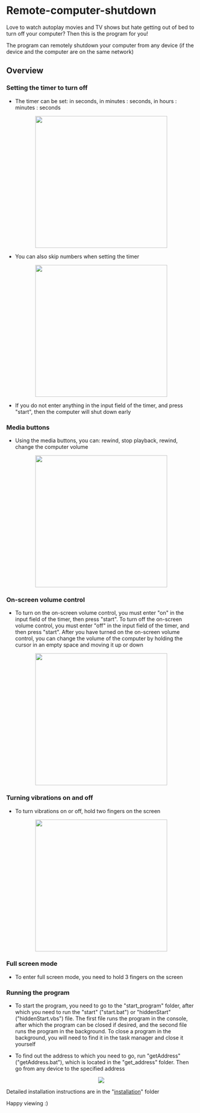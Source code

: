 # Remote-computer-shutdown

Love to watch autoplay movies and TV shows but hate getting out of bed to turn off your computer? Then this is the program for you!

The program can remotely shutdown your computer from any device (if the device and the computer are on the same network)

## Overview

### Setting the timer to turn off

- The timer can be set: in seconds, in minutes : seconds, in hours : minutes : seconds

<p align="center">
<img src="src\form\img\readme\set-timer.gif" width="350" />
</p>

- You can also skip numbers when setting the timer

<p align="center">
<img src="src\form\img\readme\set-timer-with-skip.gif" width="350" />
</p>

- If you do not enter anything in the input field of the timer, and press "start", then the computer will shut down early

### Media buttons

- Using the media buttons, you can: rewind, stop playback, rewind, change the computer volume

<p align="center">
<img src="src\form\img\readme\media.gif" width="350" />
</p>

### On-screen volume control

- To turn on the on-screen volume control, you must enter "on" in the input field of the timer, then press "start". To turn off the on-screen volume control, you must enter "off" in the input field of the timer, and then press "start".
  After you have turned on the on-screen volume control, you can change the volume of the computer by holding the cursor in an empty space and moving it up or down

<p align="center">
<img src="src\form\img\readme\display-volume.gif" width="350" />
</p>

### Turning vibrations on and off

- To turn vibrations on or off, hold two fingers on the screen

<p align="center">
<img src="src\form\img\readme\set-vibration.gif" width="350" />
</p>

### Full screen mode

- To enter full screen mode, you need to hold 3 fingers on the screen

### Running the program

- To start the program, you need to go to the "start_program" folder, after which you need to run the "start" ("start.bat") or "hiddenStart" ("hiddenStart.vbs") file. The first file runs the program in the console, after which the program can be closed if desired, and the second file runs the program in the background. To close a program in the background, you will need to find it in the task manager and close it yourself

- To find out the address to which you need to go, run "getAddress" ("getAddress.bat"), which is located in the "get_address" folder. Then go from any device to the specified address

<p align="center">
<img src="src\form\img\readme\get-address.png" />
</p>

Detailed installation instructions are in the "<a href="installation">installation</a>" folder

Happy viewing :)
